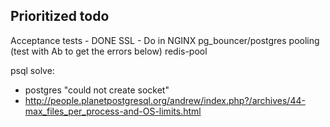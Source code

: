 Prioritized todo
-----------------

Acceptance tests - DONE
SSL - Do in NGINX
pg_bouncer/postgres pooling (test with Ab to get the errors below)
redis-pool

psql solve: 
* postgres "could not create socket"
* http://people.planetpostgresql.org/andrew/index.php?/archives/44-max_files_per_process-and-OS-limits.html
